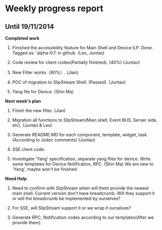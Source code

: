 Weekly progress report
======================

 Until 19/11/2014
-----------------------
**Completed work**

1. Finished the accessibility feature for Main Shell and Device ILP. Done. Tagged as: 'alpha-0.1' in github. (Leo, Juntao) 

2. Code review for client codes(Partially finished). (40%) (Juntao)

3. New Filter works（80%）. (Jian)

4. POC of migration to SlipStream Shell. (Passed).  (Juntao)

5. Yang file for Device. (Shin Ma)


**Next week's plan**

1. Finish the new filter. (Jian)

2. Migration all functions to SlipStream(Main shell, Event BUS, Server side, etc).  (Juntao & Leo)

3. Generate README.MD for each component, template, widget, task. (According to Jsdoc comments) (Juntao)

4. SSE client code. 

5. Investigate 'Yang' specification, separate yang files for device. Write some templates for Device Notification, RPC. 
(Shin Ma) We are new to 'Yang', maybe won't be finished.


**Need Help**

1. Need to confirm with SlipStream when will them provide the newest main shell. 
Current version don't have breadcrumb. Will they support it or will the breadcrumb be implemented by ourselves?

2. For SSE, will SlipStream support it or we wrap it ourselves?

3. Generate RPC, Notification codes according to our templates(After we provide them).
